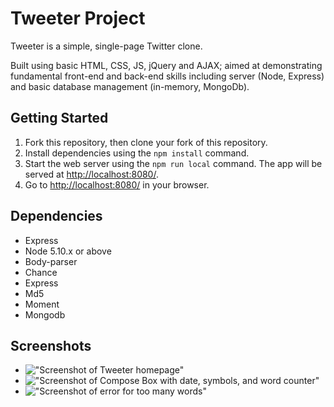 # Tweeter Project

Tweeter is a simple, single-page Twitter clone.

Built using basic HTML, CSS, JS, jQuery and AJAX; aimed at demonstrating fundamental front-end and back-end skills including server (Node, Express) and basic database management (in-memory, MongoDb).

## Getting Started

1. Fork this repository, then clone your fork of this repository.
2. Install dependencies using the `npm install` command.
3. Start the web server using the `npm run local` command. The app will be served at <http://localhost:8080/>.
4. Go to <http://localhost:8080/> in your browser.

## Dependencies

- Express
- Node 5.10.x or above
- Body-parser
- Chance
- Express
- Md5
- Moment
- Mongodb

## Screenshots
- !["Screenshot of Tweeter homepage"](https://github.com/wizardmanj/tweeterAppProject/docs/tweeter-homepage.png)
- !["Screenshot of Compose Box with date, symbols, and word counter"](https://github.com/wizardmanj/tweeterAppProject/docs/word-counter.png)
- !["Screenshot of error for too many words"](https://github.com/wizardmanj/tweeterAppProject/docs/too-manny-words.png)